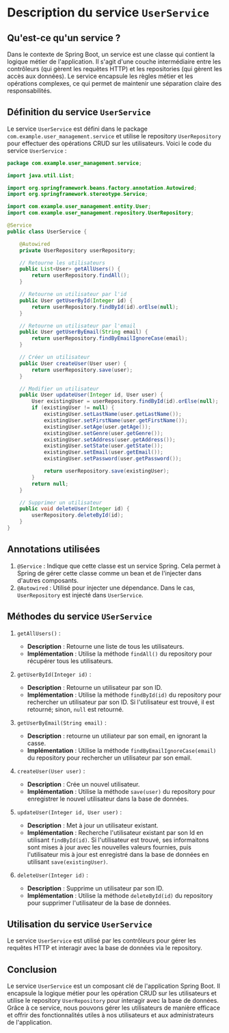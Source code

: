 # Description du service `UserService`

## Qu'est-ce qu'un service ?

Dans le contexte de Spring Boot, un service est une classe qui contient la logique métier de l'application. Il s'agit d'une couche intermédiaire entre les contrôleurs (qui gèrent les requêtes HTTP) et les repositories (qui gèrent les accès aux données). Le service encapsule les règles métier et les opérations complexes, ce qui permet de maintenir une séparation claire des responsabilités.

## Définition du service `UserService`

Le service `UserService` est défini dans le package `com.example.user_management.service` et utilise le repository `UserRepository` pour effectuer des opérations CRUD sur les utilisateurs. Voici le code du service `UserService` :

```java
package com.example.user_management.service;

import java.util.List;

import org.springframework.beans.factory.annotation.Autowired;
import org.springframework.stereotype.Service;

import com.example.user_management.entity.User;
import com.example.user_management.repository.UserRepository;

@Service
public class UserService {

    @Autowired
    private UserRepository userRepository;

    // Retourne les utilisateurs
    public List<User> getAllUsers() {
        return userRepository.findAll();
    }

    // Retourne un utilisateur par l'id
    public User getUserById(Integer id) {
        return userRepository.findById(id).orElse(null);
    }

    // Retourne un utilisateur par l'email
    public User getUserByEmail(String email) {
        return userRepository.findByEmailIgnoreCase(email);
    }

    // Créer un utilisateur
    public User createUser(User user) {
        return userRepository.save(user);
    }

    // Modifier un utilisateur
    public User updateUser(Integer id, User user) {
        User existingUser = userRepository.findById(id).orElse(null);
        if (existingUser != null) {
            existingUser.setLastName(user.getLastName());
            existingUser.setFirstName(user.getFirstName());
            existingUser.setAge(user.getAge());
            existingUser.setGenre(user.getGenre());
            existingUser.setAddress(user.getAddress());
            existingUser.setState(user.getState());
            existingUser.setEmail(user.getEmail());
            existingUser.setPassword(user.getPassword());

            return userRepository.save(existingUser);
        }
        return null;
    }

    // Supprimer un utilisateur
    public void deleteUser(Integer id) {
        userRepository.deleteById(id);
    }
}
```

## Annotations utilisées

1. `@Service` : Indique que cette classe est un service Spring. Cela permet à Spring de gérer cette classe comme un bean et de l'injecter dans d'autres composants.
2. `@Autowired` : Utilisé pour injecter une dépendance. Dans le cas, `UserRepository` est injecté dans `UserService`.

## Méthodes du service `USerService`

1. `getAllUsers()` :
    - **Description** : Retourne une liste de tous les utilisateurs.
    - **Implémentation** : Utilise la méthode `findAll()` du repository pour récupérer tous les utilisateurs.

2. `getUserById(Integer id)` :
    - **Description** : Retourne un utilisateur par son ID.
    - **Implémentation** : Utilise la méthode `findById(id)` du repository pour rechercher un utilisateur par son ID. Si l'utilisateur est trouvé, il est retourné; sinon, `null` est retourné.

3. `getUserByEmail(String email)` :
    - **Description** : retourne un utiliateur par son email, en ignorant la casse.
    - **Implémentation** : Utilise la méthode `findByEmailIgnoreCase(email)` du repository pour rechercher un utilisateur par son email.

4. `createUser(User user)` :
    - **Description** : Crée un nouvel utilisateur.
    - **Implémentation** : Utilise la méthode `save(user)` du repository pour enregistrer le nouvel utilisateur dans la base de données.

4. `updateUser(Integer id, User user)` :
    - **Description** : Met à jour un utilisateur existant.
    - **Implémentation** : Recherche l'utilisateur existant par son Id en utilisant `findById(id)`. Si l'utilisateur est trouvé, ses informaitons sont mises à jour avec les nouvelles valeurs fournies, puis l'utilisateur mis à jour est enregistré dans la base de données en utilisant `save(existingUser)`.

6. `deleteUser(Integer id)` :
    - **Description** : Supprime un utilisateur par son ID.
    - **Implémentation** : Utilise la méthode `deleteById(id)` du repository pour supprimer l'utilisateur de la base de données.

## Utilisation du service `UserService`

Le service `UserService` est utilisé par les contrôleurs pour gérer les requêtes HTTP et interagir avec la base de données via le repository.

## Conclusion

Le service `UserService` est un composant clé de l'application Spring Boot. Il encapsule la logique métier pour les opération CRUD sur les utilisateurs et utilise le repository `UserRepository` pour interagir avec la base de données. Grâce à ce service, nous pouvons gérer les utilisateurs de manière efficace et offrir des fonctionnalités utiles à nos utilisateurs et aux administrateurs de l'application.